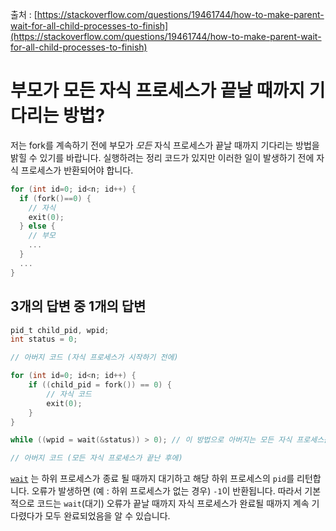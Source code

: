 출처 : [https://stackoverflow.com/questions/19461744/how-to-make-parent-wait-for-all-child-processes-to-finish](https://stackoverflow.com/questions/19461744/how-to-make-parent-wait-for-all-child-processes-to-finish)

# 부모가 모든 자식 프로세스가 끝날 때까지 기다리는 방법?

저는 fork를 계속하기 전에 부모가 *모든* 자식 프로세스가 끝날 때까지 기다리는 방법을 밝힐 수 있기를 바랍니다. 실행하려는 정리 코드가 있지만 이러한 일이 발생하기 전에 자식 프로세스가 반환되어야 합니다.

```c
for (int id=0; id<n; id++) {
  if (fork()==0) {
    // 자식
    exit(0);
  } else {
    // 부모
    ...
  }
  ...
}
```

## 3개의 답변 중 1개의 답변

```c
pid_t child_pid, wpid; 
int status = 0; 

// 아버지 코드 (자식 프로세스가 시작하기 전에) 

for (int id=0; id<n; id++) { 
    if ((child_pid = fork()) == 0) { 
        // 자식 코드
        exit(0); 
    } 
} 

while ((wpid = wait(&status)) > 0); // 이 방법으로 아버지는 모든 자식 프로세스를 기다립니다.

// 아버지 코드 (모든 자식 프로세스가 끝난 후에)
```

[`wait`](http://man7.org/linux/man-pages/man2/wait.2.html) 는 하위 프로세스가 종료 될 때까지 대기하고 해당 하위 프로세스의 `pid`를 리턴합니다. 오류가 발생하면 (예 : 하위 프로세스가 없는 경우) `-1`이 반환됩니다. 따라서 기본적으로 코드는 `wait`(대기) 오류가 끝날 때까지 자식 프로세스가 완료될 때까지 계속 기다렸다가 모두 완료되었음을 알 수 있습니다.
